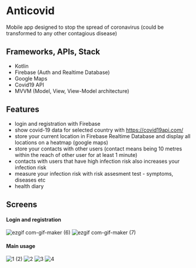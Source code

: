 # Anticovid
Mobile app designed to stop the spread of coronavirus (could be transformed to any other contagious disease)

## Frameworks, APIs, Stack
- Kotlin  
- Firebase (Auth and Realtime Database)
- Google Maps
- Covid19 API
- MVVM (Model, View, View-Model architecture)

## Features
- login and registration with Firebase
- show covid-19 data for selected country with https://covid19api.com/
- store your current location in Firebase Realtime Database and display all locations on a heatmap (google maps)
- store your contacts with other users (contact means being  10 metres within the reach of other user for at least 1 minute)  
- contacts with users that have high infection risk also increases your infection risk
- measure your infection risk with risk assesment test - symptoms, diseases etc
- health diary

## Screens
#### Login and registration
![ezgif com-gif-maker (6)](https://user-images.githubusercontent.com/61971053/121818356-ff8c4980-cc86-11eb-8200-f24f93166dc3.gif)
![ezgif com-gif-maker (7)](https://user-images.githubusercontent.com/61971053/121818357-01560d00-cc87-11eb-9d93-c5c0f6c0af12.gif)  

#### Main usage
![1 (2)](https://user-images.githubusercontent.com/61971053/121817673-087b1c00-cc83-11eb-83b9-95095022df62.gif) 
![2](https://user-images.githubusercontent.com/61971053/121817674-0913b280-cc83-11eb-949a-f5c443aafeb7.gif) 
![3](https://user-images.githubusercontent.com/61971053/121817942-a0c5d080-cc84-11eb-95a1-7214015af452.gif)
![4](https://user-images.githubusercontent.com/61971053/121818146-bc7da680-cc85-11eb-9540-e6d1ec714622.gif)


